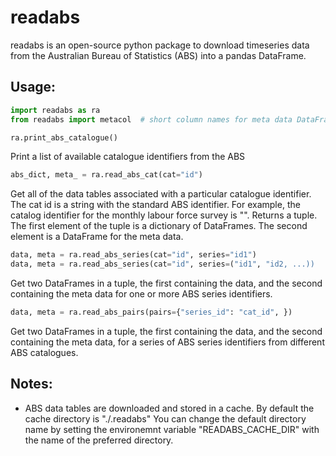 # readabs

readabs is an open-source python package to download timeseries data from
the Australian Bureau of Statistics (ABS) into a pandas DataFrame.

## Usage:

```python
import readabs as ra
from readabs import metacol  # short column names for meta data DataFrames
```

```python
ra.print_abs_catalogue()
```
Print a list of available catalogue identifiers from the ABS

```python
abs_dict, meta_ = ra.read_abs_cat(cat="id")
```
Get all of the data tables associated with a particular catalogue identifier.
The cat id is a string with the standard ABS identifier. For example, the 
catalog identifier for the monthly labour force survey is "".
Returns a tuple. The first element of the tuple is a dictionary of DataFrames.
The second element is a DataFrame for the meta data.

```python
data, meta = ra.read_abs_series(cat="id", series="id1")
data, meta = ra.read_abs_series(cat="id", series=("id1", "id2, ...))
```
Get two DataFrames in a tuple, the first containing the data, and the
second containing the meta data for one or more ABS series identifiers.

```python
data, meta = ra.read_abs_pairs(pairs={"series_id": "cat_id", })
```
Get two DataFrames in a tuple, the first containing the data, and the 
second containing the meta data, for a series of ABS series identifiers
from different ABS catalogues.


## Notes:

 * ABS data tables are downloaded and stored in a cache. By default the cache
   directory is "./.readabs" You can change the default directory name by setting
   the environemnt variable "READABS_CACHE_DIR" with the name of the preferred directory.

